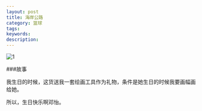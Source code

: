 ```yaml
---
layout: post
title: 海岸公路
category: 篮球
tags: 
keywords: 
description: 
---
```


![1](/public/img/days/coast.jpg)

###故事

我生日的时候，这货送我一套绘画工具作为礼物，条件是她生日的时候我要画幅画给她。

所以，生日快乐啊邓怡。

